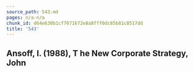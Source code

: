 ```yaml
---
source_path: 543.md
pages: n/a-n/a
chunk_id: d64e630b1cf7071672e8a8fff0dc85b81c8517dd
title: '543'
---
```

## Ansoff, I. (1988), T he New Corporate Strategy, John
